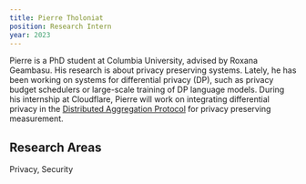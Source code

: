```yaml
---
title: Pierre Tholoniat
position: Research Intern
year: 2023
---
```


Pierre is a PhD student at Columbia University, advised by Roxana Geambasu. His research is about privacy preserving systems. Lately, he has been working on systems for differential privacy (DP), such as privacy budget schedulers or large-scale training of DP language models.
During his internship at Cloudflare, Pierre will work on integrating differential privacy in the [Distributed Aggregation Protocol](https://datatracker.ietf.org/doc/draft-ietf-ppm-dap/) for privacy preserving measurement.

## Research Areas

Privacy, Security
